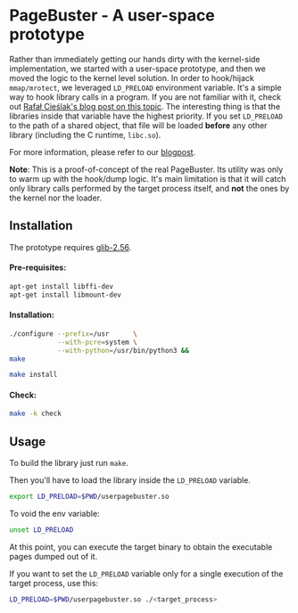 # PageBuster - A user-space prototype

Rather than immediately getting our hands dirty with the kernel-side implementation, we started with a user-space prototype, and then we moved the logic to the kernel level solution.
In order to hook/hijack `mmap/mrotect`, we leveraged `LD_PRELOAD` environment variable. It's a simple way to hook library calls in a program. If you are not familiar with it, check out [
Rafał Cieślak's blog post on this topic](https://rafalcieslak.wordpress.com/2013/04/02/dynamic-linker-tricks-using-ld_preload-to-cheat-inject-features-and-investigate-programs/).
The interesting thing is that the libraries inside that variable have the highest priority. If you set `LD_PRELOAD` to the path of a shared object, that file will be loaded **before** any other library (including the C runtime, `libc.so`).

For more information, please refer to our [blogpost](https://rev.ng/blog/dump/post.html).

**Note**: This is a proof-of-concept of the real PageBuster. Its utility was only to warm up with the hook/dump logic. It's main limitation is that it will catch only library calls performed by the target process itself, and **not** the ones by the kernel nor the loader.

Installation
------------

The prototype requires [glib-2.56](http://ftp.gnome.org/pub/gnome/sources/glib/2.56/glib-2.56.4.tar.xz).

#### Pre-requisites:
```sh
apt-get install libffi-dev
apt-get install libmount-dev
```
#### Installation:
```sh
./configure --prefix=/usr      \
            --with-pcre=system \
            --with-python=/usr/bin/python3 &&
make

make install
```
#### Check: 
```bash
make -k check
```

Usage
-----

To build the library just run `make`.

Then you'll have to load the library inside the `LD_PRELOAD` variable.
```sh
export LD_PRELOAD=$PWD/userpagebuster.so
```
To void the env variable:
```sh
unset LD_PRELOAD
```

At this point, you can execute the target binary to obtain the executable pages dumped out of it.

If you want to set the `LD_PRELOAD` variable only for a single execution of the target process, use this:
```sh
LD_PRELOAD=$PWD/userpagebuster.so ./<target_process>
```
